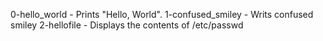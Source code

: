 
0-hello_world - Prints "Hello, World".
1-confused_smiley - Writs confused smiley
2-hellofile - Displays the contents of /etc/passwd
